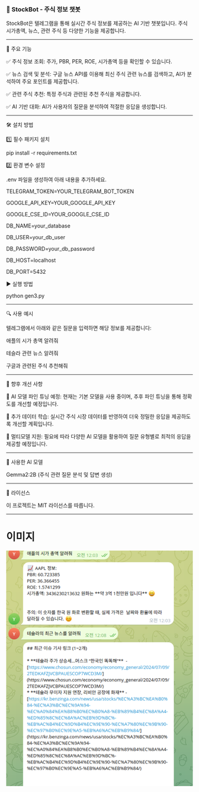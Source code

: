 ### 📌 StockBot - 주식 정보 챗봇

StockBot은 텔레그램을 통해 실시간 주식 정보를 제공하는 AI 기반 챗봇입니다. 주식 시가총액, 뉴스, 관련 주식 등 다양한 기능을 제공합니다.

-------

🚀 주요 기능

✅ 주식 정보 조회: 주가, PBR, PER, ROE, 시가총액 등을 확인할 수 있습니다.


✅ 뉴스 검색 및 분석: 구글 뉴스 API를 이용해 최신 주식 관련 뉴스를 검색하고, AI가 분석하여 주요 포인트를 제공합니다.

✅ 관련 주식 추천: 특정 주식과 관련된 추천 주식을 제공합니다.

✅ AI 기반 대화: AI가 사용자의 질문을 분석하여 적절한 응답을 생성합니다.

------

🛠️ 설치 방법

1️⃣ 필수 패키지 설치

pip install -r requirements.txt

2️⃣ 환경 변수 설정

.env 파일을 생성하여 아래 내용을 추가하세요.

TELEGRAM_TOKEN=YOUR_TELEGRAM_BOT_TOKEN

GOOGLE_API_KEY=YOUR_GOOGLE_API_KEY

GOOGLE_CSE_ID=YOUR_GOOGLE_CSE_ID

DB_NAME=your_database

DB_USER=your_db_user

DB_PASSWORD=your_db_password

DB_HOST=localhost

DB_PORT=5432

▶ 실행 방법

python gen3.py

------------------

🔍 사용 예시

텔레그램에서 아래와 같은 질문을 입력하면 해당 정보를 제공합니다:

애플의 시가 총액 알려줘

테슬라 관련 뉴스 알려줘

구글과 관련된 주식 추천해줘


---------------


🔧 향후 개선 사항

📌 AI 모델 파인 튜닝 예정: 현재는 기본 모델을 사용 중이며, 추후 파인 튜닝을 통해 정확도를 개선할 예정입니다.

📌 추가 데이터 학습: 실시간 주식 시장 데이터를 반영하여 더욱 정밀한 응답을 제공하도록 개선할 계획입니다.

📌 멀티모델 지원: 필요에 따라 다양한 AI 모델을 활용하여 질문 유형별로 최적의 응답을 제공할 예정입니다.


-----------------



🤖 사용한 AI 모델

Gemma2:2B (주식 관련 질문 분석 및 답변 생성)

-----------------


📜 라이선스

이 프로젝트는 MIT 라이선스를 따릅니다.


----------

# 이미지

![사용](https://github.com/qlanfr/chat_bot/blob/master/chat_bot.png)


